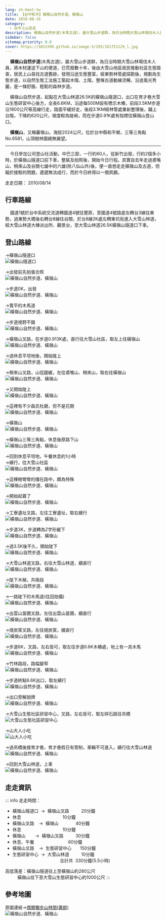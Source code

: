 ```yaml
---
lang: zh-Hant-tw
title: 【台中和平】橫嶺山自然步道、橫嶺山
date: 2010-08-16
category: 
  - 台中上山走走
description: 橫嶺山自然步道(木馬古道)，屬大雪山步道群，為日治時期大雪山林場伐木人員，將木材運送下山的便道，已荒廢數十年，後由大雪山地區居民推動社區生態踏查，居民上山尋找古道舊跡，發現沿途生態豐富，經東勢林管處探勘後，規劃為生態步道，以自然生態工法施工築起木階、土階，整條古道動線流暢，沿途風光秀麗，是一條舒服、輕鬆的森林步道。
sidebar: false
sitemap.priority: 0.8
cover: https://1013399.github.io/image-5/293/161751129_l.jpg
---
```


    **橫嶺山自然步道**(木馬古道)，屬大雪山步道群，為日治時期大雪山林場伐木人員，將木材運送下山的便道，已荒廢數十年，後由大雪山地區居民推動社區生態踏查，居民上山尋找古道舊跡，發現沿途生態豐富，經東勢林管處探勘後，規劃為生態步道，以自然生態工法施工築起木階、土階，整條古道動線流暢，沿途風光秀麗，是一條舒服、輕鬆的森林步道。  

<!-- more -->

    橫嶺山自然步道，起點在大雪山林道26.5K的橫嶺山隧道口，出口在育才巷大雪山生態研習中心後方，全長6.6KM，沿途每500M設有標示木樁，前段3.5KM步道沿1800公尺等高線行走，路面平緩好走，後段3.1KM經林管處重新整理後，鋪上台階，下降約620公尺，坡度較為陡峭，而在步道0.91K處有指標往橫嶺山登山口。  

    **橫嶺山**，又稱蕃嶺山，海拔2024公尺，位於台中縣和平鄉，三等三角點No.6581，山頂樹林圍繞無展望。

----

    今日參加公司登山社活動，中巴三部，一行約60人，從新竹出發，行約2個多小時，於橫嶺山隧道口前下車，整裝及拍照後，開始今日行程。其實自去年走過鳶嘴山、稍來山及谷關七雄中的六雄(除八仙山外)後，便一直想走走橫嶺山及古道，但礙於接駁的問題，遲遲無法成行，而於今日終得以一償夙願。

走走日期： 2010/08/14

## 行車路線
    國道1號於台中系統交流道轉國道4號往豐原，至國道4號路底左轉台3線往東勢，過東勢大橋後右轉台8線往谷關，於台8線2K處左轉東坑街進入大雪山林道，經大雪山林道大棟派出所、觀景台，至大雪山林道26.5K橫嶺山隧道口下車。

## 登山路線
→橫嶺山隧道口  
![橫嶺山隧道口](https://1013399.github.io/image-5/293/161751071_l.jpg)

→出發前先拍張合照  
![橫嶺山自然步道、橫嶺山](https://1013399.github.io/image-5/293/161751075_l.jpg)

→步道0K，出發  
![橫嶺山自然步道、橫嶺山](https://1013399.github.io/image-5/293/161751079_l.jpg)

→寬平的木馬道  
![橫嶺山自然步道、橫嶺山](https://1013399.github.io/image-5/293/161751083_l.jpg)

→步道視野不錯  
![橫嶺山自然步道、橫嶺山](https://1013399.github.io/image-5/293/161751088_l.jpg)

→橫嶺山叉路，在步道0.913K處，直行往大雪山社區，取左上往橫嶺山  
![橫嶺山自然步道、橫嶺山](https://1013399.github.io/image-5/293/161751093_l.jpg)

→過休息平坦地後，開始陡上  
![橫嶺山自然步道、橫嶺山](https://1013399.github.io/image-5/293/161751095_l.jpg)

→稍來山叉路，山徑趨緩，左往鳶嘴山、稍來山，取右往橫嶺山  
![橫嶺山自然步道、橫嶺山](https://1013399.github.io/image-5/293/161751098_l.jpg)

→又開始陡上  
![橫嶺山自然步道、橫嶺山](https://1013399.github.io/image-5/293/161751103_l.jpg)

→這裡有不少森氏杜鵑，但不是花期  
![橫嶺山自然步道、橫嶺山](https://1013399.github.io/image-5/293/161751113_l.jpg)

→橫嶺山  
![橫嶺山自然步道、橫嶺山](https://1013399.github.io/image-5/293/161751106_l.jpg)

→橫嶺山三等三角點，休息後原路下山  
![橫嶺山自然步道、橫嶺山](https://1013399.github.io/image-5/293/161751110_l.jpg)

→回到休息平坦地，午餐休息約1小時  
→續行，往大雪山社區  
![橫嶺山自然步道、橫嶺山](https://1013399.github.io/image-5/293/161751120_l.jpg)

→這棵樹彎彎的擋在路中，頗為特殊  
![橫嶺山自然步道、橫嶺山](https://1013399.github.io/image-5/293/161751122_l.jpg)

→開始起霧了  
![橫嶺山自然步道、橫嶺山](https://1013399.github.io/image-5/293/161751126_l.jpg)

→工寮遺址叉路，左往工寮遺址，取右續行  
![橫嶺山自然步道、橫嶺山](https://1013399.github.io/image-5/293/161751129_l.jpg)

→步道3K，步道轉為Z字形緩下  
![橫嶺山自然步道、橫嶺山](https://1013399.github.io/image-5/293/161751132_l.jpg)

→過3.5K後不久，開始陡下  
![橫嶺山自然步道、橫嶺山](https://1013399.github.io/image-5/293/161751135_l.jpg)

→大雪山林道叉路，右往大雪山林道，續直行  
![橫嶺山自然步道、橫嶺山](https://1013399.github.io/image-5/293/161751139_l.jpg)

→陡下木梯，共兩段  
![橫嶺山自然步道、橫嶺山](https://1013399.github.io/image-5/293/161751143_l.jpg)

→一路陡下的木馬道(往回拍攝)  
![橫嶺山自然步道、橫嶺山](https://1013399.github.io/image-5/293/161751146_l.jpg)

→出雲山苗圃叉路，左往出雲山苗圃，續直行  
![橫嶺山自然步道、橫嶺山](https://1013399.github.io/image-5/293/161751149_l.jpg)

→燒炭窯叉路，左往燒炭窯，續直行  
![橫嶺山自然步道、橫嶺山](https://1013399.github.io/image-5/293/161751152_l.jpg)

→步道6K，叉路，左右皆可，取左往步道6.6K木樁處，地上有一具木馬  
![橫嶺山自然步道、橫嶺山](https://1013399.github.io/image-5/293/161751154_l.jpg)

→竹林路段，路幅變窄  
![橫嶺山自然步道、橫嶺山](https://1013399.github.io/image-5/293/161751158_l.jpg)

→步道終點6.6K出口，取左續行  
![橫嶺山自然步道、橫嶺山](https://1013399.github.io/image-5/293/161751160_l.jpg)

→出口旁解說牌  
![橫嶺山自然步道、橫嶺山](https://1013399.github.io/image-5/293/161751163_l.jpg)

→大雪山生態社區研習中心，叉路，左右皆可，取左碎石路往吊橋  
![大雪山生態社區研習中心](https://1013399.github.io/image-5/293/161751164_l.jpg)

→山大人小吃  
![山大人小吃](https://1013399.github.io/image-5/293/161751165_l.jpg)

→過吊橋後接育才巷，育才巷假日有管制，車輛不可進入，續行往大雪山林道  
![橫嶺山自然步道、橫嶺山](https://1013399.github.io/image-5/293/161751167_l.jpg)

→回到大雪山林道，上車  
![橫嶺山自然步道、橫嶺山](https://1013399.github.io/image-5/293/161751168_l.jpg)

## 走走資訊
::: info
走走時間：
- 橫嶺山隧道口  →  橫嶺山叉路          20分鐘  
- 休息                                  10分鐘  
- 橫嶺山叉路    →  橫嶺山              40分鐘  
- 休息                                  10分鐘  
- 橫嶺山        →  橫嶺山叉路          30分鐘  
- 休息、午餐                            60分鐘  
- 橫嶺山叉路    →  生態研習中心       150分鐘  
- 生態研習中心  →  大雪山林道          10分鐘  
                                       合計共  330分鐘(5.5小時)

高低落差：橫嶺山隧道往上至橫嶺山約280公尺  
          橫嶺山往下至大雪山生態研習中心約1000公尺
:::

## 參考地圖
原圖連結→[偶爾獨步山林間(蕭郎)](http://www.yougoipay.com/kenny/w757/index.htm)  
![橫嶺山自然步道、橫嶺山](https://1013399.github.io/image-5/293/161751196_l.jpg)